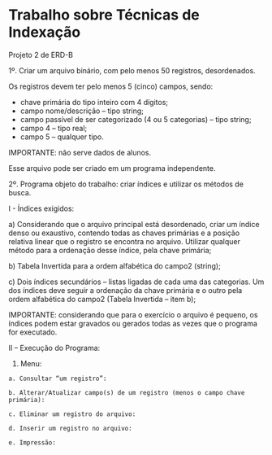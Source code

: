 # Trabalho sobre Técnicas de Indexação
Projeto 2 de ERD-B

1º. Criar um arquivo binário, com pelo menos 50 registros, desordenados.

Os registros devem ter pelo menos 5 (cinco) campos, sendo:
- chave primária do tipo inteiro com 4 dígitos;
- campo nome/descrição – tipo string;
- campo passível de ser categorizado (4 ou 5 categorias) – tipo string;
- campo 4 – tipo real;
- campo 5 – qualquer tipo.
  
IMPORTANTE: não serve dados de alunos.

Esse arquivo pode ser criado em um programa independente.

2º. Programa objeto do trabalho:  criar índices e utilizar os métodos de busca.

 I - Índices exigidos:

  a) Considerando que o arquivo principal está desordenado, criar um índice denso ou exaustivo, contendo todas as chaves primárias e a posição relativa linear que o registro se encontra no arquivo. Utilizar qualquer método para a ordenação desse índice, pela chave primária;
  
  b) Tabela Invertida para a ordem alfabética do campo2 (string);
  
  c) Dois índices secundários – listas ligadas de cada uma das categorias. Um dos índices deve seguir a ordenação da chave primária e o outro pela ordem alfabética do campo2 (Tabela Invertida – item b);

IMPORTANTE: considerando que para o exercício o arquivo é pequeno, os índices podem estar gravados ou gerados todas as vezes que o programa for executado.

II – Execução do Programa:
  1) Menu:
  
    a. Consultar “um registro”:
    
    b. Alterar/Atualizar campo(s) de um registro (menos o campo chave primária):
    
    c. Eliminar um registro do arquivo:
    
    d. Inserir um registro no arquivo:

    e. Impressão:

